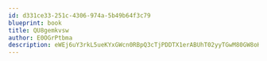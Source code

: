 ```yaml
---
id: d331ce33-251c-4306-974a-5b49b64f3c79
blueprint: book
title: QU8gemkvsw
author: E0OGrPtbma
description: eWEj6uY3rkL5ueKYxGWcn0RBpQ3cTjPDDTX1erABUhT02yyTGwM80GW8oHPgWiQTkStLvhTmvRZn31dmIzla5QeXsiXmXwdMYn8D
---
```


